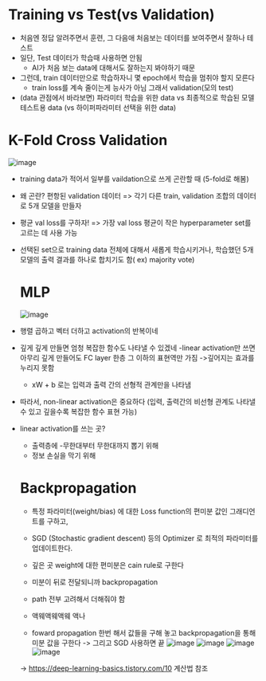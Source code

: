 # Training vs Test(vs Validation)
- 처음엔 정답 알려주면서 훈련, 그 다음애 처음보는 데이터를 보여주면서 잘하나 테스트
- 일단, Test 데이터가 학습때 사용하면 안됨
  - AI가 처음 보는 data에 대해서도 잘하는지 봐야하기 때문
- 그런데, train 데이터만으로 학습하자니 몇 epoch에서 학습을 멈취야 할지 모른다
  - train loss를 계속 줄이는게 능사가 아님 그래서 validation(모의 test)
- (data 관점에서 바라보면)
  파라미터 학습을 위한 data vs 최종적으로 학습된 모델 테스트용 data
  (vs 하이퍼파라미터 선택을 위한 data)

# K-Fold Cross Validation
![image](https://github.com/user-attachments/assets/ba57ae90-1e6f-43aa-9397-bd040420a442)

- training data가 적어서 일부를 vaildation으로 쓰게 곤란할 때 (5-fold로 해봄)
- 왜 곤란? 편항된 validation 데이터 => 각기 다른 train, validation 조합의 데이터로 5개 모델을 만들자
- 평균 val loss를 구하자! => 가장 val loss 평균이 작은 hyperparameter set를 고르는 데 사용 가능
- 선택된 set으로 training data 전체에 대해서 새롭게 학습시키거나,
  학습했던 5개 모델의 출력 결과를 하나로 합치기도 함( ex) majority vote)

  # MLP
  ![image](https://github.com/user-attachments/assets/f464e686-a0d0-41a0-b629-52ea09571847)
- 행렬 곱하고 벡터 더하고 activation의 반복이네
- 깊게 깊게 만들면 엄청 복잡한 함수도 나타낼 수 있겠네
  -linear activation만 쓰면 아무리 깊게 만들어도 FC layer 한층 그 이하의 표현역만 가짐
  ->깊어지는 효과를 누리지 못함
  - xW + b 로는 입력과 출력 간의 선형적 관계만을 나타냄
- 따라서, non-linear activation은 중요하다
  (입력, 출력간의 비선형 관계도 나타낼 수 있고 깊을수록 복잡한 함수 표현 가능)
- linear activation를 쓰는 곳?
  - 출력층에 -무한대부터 무한대까지 뽑기 위해
  - 정보 손실을 막기 위해

  # Backpropagation
  - 특정 파라미터(weight/bias) 에 대한 Loss function의 편미분 값인 그래디언트를 구하고,
  - SGD (Stochastic gradient descent) 등의 Optimizer 로 최적의 파라미터를 업데이트한다. 

  - 깊은 곳 weight에 대한 편미분은 cain rule로 구한다
  - 미분이 뒤로 전달되니까 backpropagation
  - path 전부 고려해서 더해줘야 함
  - 액웨액웨액웨 액나
  - foward propagation 한번 해서 값들을 구해 놓고
    backpropagation을 통해 미분 값을 구한다 -> 그리고 SGD 사용하면 끝
  ![image](https://github.com/user-attachments/assets/eced3c78-fce5-4f71-bcaa-935dc3b8e864)
  ![image](https://github.com/user-attachments/assets/3381687f-e966-4320-930b-bb24aa8e571b)
  ![image](https://github.com/user-attachments/assets/b0d12447-a881-4466-9ddf-04a3bc9b38e3)
  ![image](https://github.com/user-attachments/assets/b9c4f4b1-b6b8-41ec-a33e-22beb83e4c5e)

  -> https://deep-learning-basics.tistory.com/10 계산법 참조
  
  
